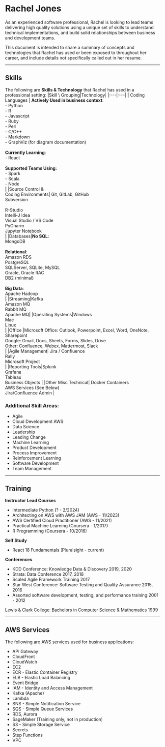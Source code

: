 # Rachel Jones
As an experienced software professional, Rachel is looking to lead teams delivering high quality solutions using a unique set of skills to understand technical implementations, and build solid relationships between business and development teams.

This document is intended to share a summary of concepts and technologies that Rachel has used or been exposed to throughout her career, and include details not specifically called out in her resume.

---- 

## Skills

The following are **Skills & Technology** that Rachel has used in a professional setting:
|Skill \ Grouping|Technology|
|:---|:---|
| Coding Languages | **Actively Used in business context**: <br>- Python <br>- R <br>- Javascript <br>- Ruby <br>- Perl <br>- C/C++ <br>- Markdown <br>- GraphViz (for diagram documentation)<br> <br>  **Currently Learning**: <br>- React <br> <br> **Supported Teams Using:** <br>- Spark <br>- Scala <br>- Node <br>|
|Source Control & <br> Coding Environments| Git, GitLab, GitHub <br> Subversion <br> <br> R-Studio <br> Intelli-J Idea <br> Visual Studio / VS Code <br> PyCharm <br> Jupyter Notebook <br> |
|Databases|**No SQL**: <br> MongoDB <br> <br> **Relational**: <br>Amazon RDS <br> PostgreSQL <br> SQLServer, SQLite, MySQL <br>Oracle, Oracle RAC <br> DB2 (minimal) <br> <br> **Big Data**: <br> Apache Hadoop <br>|
|Streaming|Kafka <br> Amazon MQ <br> Rabbit MQ <br> Apache MQ|
|Operating Systems|Windows <br> Mac <br> Linux <br> |
|Office |Microsoft Office: Outlook, Powerpoint, Excel, Word, OneNote, Sharepoint <br> Google: Gmail, Docs, Sheets, Forms, Slides, Drive <br> Other: Confluence, Webex, Mattermost, Slack <br> |
|Agile Management|  Jira / Confluence <br> Rally <br> Microsoft Project  <br>|
|Reporting Tools|Splunk <br> Grafana <br> Tableau <br> Business Objects |
|Other Misc Technical|  Docker Containers <br> AWS Services (See Below) <br> Jira/Confluence Admin |


### Additional Skill Areas:
* Agile
* Cloud Development AWS
* Data Science
* Leadership 
* Leading Change 
* Machine Learning 
* Product Development 
* Process Improvement
* Reinforcement Learning 
* Software Development 
* Team Management

---- 

## Training

**Instructor Lead Courses**
* Intermediate Python (? - 2/2024)
* Architecting on AWS with AWS JAM (AWS - 11/2023)
* AWS Certified Cloud Practitioner (AWS - 11/2021)
* Practical Machine Learning (Coursera - 1/2017)
* R Programming (Coursera - 10/2016)


**Self Study** 
* React 18 Fundamentals (Pluralsight - current)

**Conferences**
* KDD Conference: Knowledge Data & Discovery	2019, 2020
* Strata: Data Conference	2017, 2018
* Scaled Agile Framework Training	2017
* Star West Conference: Software Testing and Quality Assurance	2015, 2016
* Assorted software development, testing, and performance training	2001 - 2012


Lewis & Clark College: Bachelors in Computer Science & Mathematics	1999


---- 

## AWS Services

The following are AWS services used for business applications:
* API Gateway
* CloudFront
* CloudWatch
* EC2
* ECR - Elastic Container Registry
* ELB - Elastic Load Balancing
* Event Bridge
* IAM - Identity and Access Management
* Kafka (Apache)
* Lambda
* SNS - Simple Notification Service
* SQS - Simple Queue Services
* RDS, Aurora
* SageMaker (Training only, not in production)
* S3 - Simple Storage Service
* Secrets
* Step Functions
* VPC
